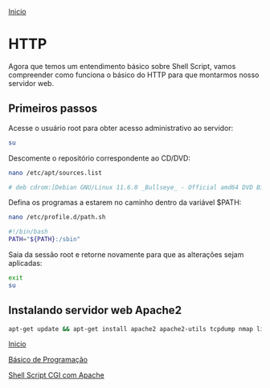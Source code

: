 [Inicio](../README.md)

# HTTP

Agora que temos um entendimento básico sobre Shell Script, vamos compreender como funciona o básico do HTTP para que montarmos nosso servidor web.

## Primeiros passos
Acesse o usuário root para obter acesso administrativo ao servidor:
```bash
su
```
Descomente o repositório correspondente ao CD/DVD:
```bash
nano /etc/apt/sources.list
```
```bash
# deb cdrom:[Debian GNU/Linux 11.6.0 _Bullseye_ - Official amd64 DVD Binary-1 20221217-10:40]/ bullseye contrib main
```
Defina os programas a estarem no caminho dentro da variável $PATH:
```bash
nano /etc/profile.d/path.sh
```
```bash
#!/bin/bash
PATH="${PATH}:/sbin"
```
Saia da sessão root e retorne novamente para que as alterações sejam aplicadas:
```bash
exit
su
```

## Instalando servidor web Apache2

```bash
apt-get update && apt-get install apache2 apache2-utils tcpdump nmap links2
```

[Inicio](../README.md)

[Básico de Programação](./01-PROGRAMACAO.md)

[Shell Script CGI com Apache](./03-CGI.md)